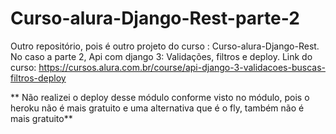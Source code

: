 # Curso-alura-Django-Rest-parte-2
Outro repositório, pois é outro projeto  do curso : Curso-alura-Django-Rest. No caso a parte 2, Api com django  3: Validações, filtros e deploy.
Link do curso: https://cursos.alura.com.br/course/api-django-3-validacoes-buscas-filtros-deploy 

** Não realizei o deploy desse módulo conforme visto no módulo, pois o heroku não é mais gratuito e uma alternativa que é o fly, também não é mais gratuito** 
